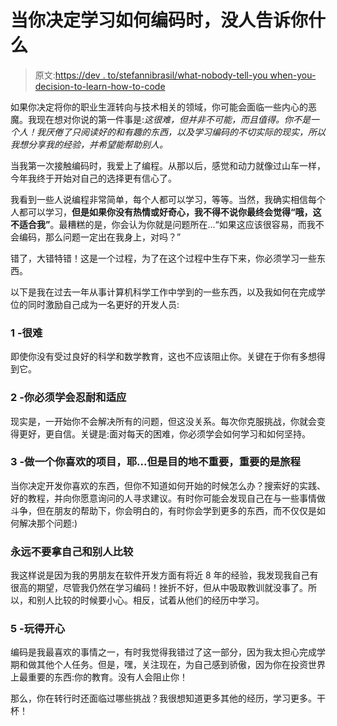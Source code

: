 # 当你决定学习如何编码时，没人告诉你什么

> 原文:[https://dev . to/stefannibrasil/what-nobody-tell-you when-you-decision-to-learn-how-to-code](https://dev.to/stefannibrasil/what-nobody-tells-you-when-you-decide-to-learn-how-to-code)

如果你决定将你的职业生涯转向与技术相关的领域，你可能会面临一些内心的恶魔。我现在想对你说的第一件事是:*这很难，但并非不可能，而且值得。你不是一个人！我厌倦了只阅读好的和有趣的东西，以及学习编码的不切实际的现实，所以我想分享我的经验，并希望能帮助别人。*

当我第一次接触编码时，我爱上了编程。从那以后，感觉和动力就像过山车一样，今年我终于开始对自己的选择更有信心了。

我看到一些人说编程非常简单，每个人都可以学习，等等。当然，我确实相信每个人都可以学习，**但是如果你没有热情或好奇心，我不得不说你最终会觉得“哦，这不适合我”**。最糟糕的是，你会认为你就是问题所在...“如果这应该很容易，而我不会编码，那么问题一定出在我身上，对吗？”

错了，大错特错！这是一个过程，为了在这个过程中生存下来，你必须学习一些东西。

以下是我在过去一年从事计算机科学工作中学到的一些东西，以及我如何在完成学位的同时激励自己成为一名更好的开发人员:

### [](#1-it-is-hard)1 -很难

即使你没有受过良好的科学和数学教育，这也不应该阻止你。关键在于你有多想得到它。

### 2 -你必须学会忍耐和适应

现实是，一开始你不会解决所有的问题，但这没关系。每次你克服挑战，你就会变得更好，更自信。关键是:面对每天的困难，你必须学会如何学习和如何坚持。

### 3 -做一个你喜欢的项目，耶...但是目的地不重要，重要的是旅程

当你决定开发你喜欢的东西，但你不知道如何开始的时候怎么办？搜索好的实践、好的教程，并向你愿意询问的人寻求建议。有时你可能会发现自己在与一些事情做斗争，但在朋友的帮助下，你会明白的，有时你会学到更多的东西，而不仅仅是如何解决那个问题:)

### 永远不要拿自己和别人比较

我这样说是因为我的男朋友在软件开发方面有将近 8 年的经验，我发现我自己有很高的期望，尽管我仍然在学习编码！挫折不好，但从中吸取教训就没事了。所以，和别人比较的时候要小心。相反，试着从他们的经历中学习。

### [](#5-have-fun)5 -玩得开心

编码是我最喜欢的事情之一，有时我觉得我错过了这一部分，因为我太担心完成学期和做其他个人任务。但是，嘿，关注现在，为自己感到骄傲，因为你在投资世界上最重要的东西:你的教育。没有人会阻止你！

那么，你在转行时还面临过哪些挑战？我很想知道更多其他的经历，学习更多。干杯！
